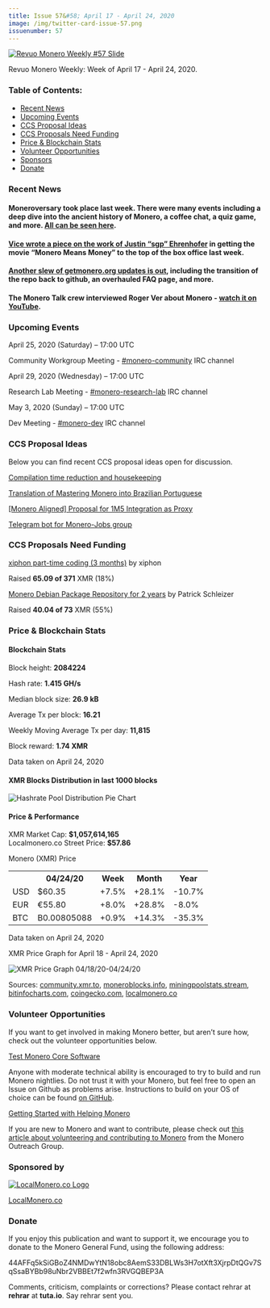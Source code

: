 ```yaml
---
title: Issue 57&#58; April 17 - April 24, 2020
image: /img/twitter-card-issue-57.png
issuenumber: 57
---
```

[<img src="/img/img-issue57.png" alt="Revuo Monero Weekly #57 Slide" class="img-lead">](/issue-57.html)

<p class="text-lead">Revuo Monero Weekly: Week of April 17 - April 24, 2020.</p>
<!--more-->

<h3>Table of Contents:</h3>
<ul class="contents">
    <li><a href="#news">Recent News</a></li>
    <li><a href="#events">Upcoming Events</a></li>
    <li><a href="#ideas">CCS Proposal Ideas</a></li>
    <li><a href="#proposals">CCS Proposals Need Funding</a></li>
    <li><a href="#stats">Price & Blockchain Stats</a></li>
    <li><a href="#volunteer">Volunteer Opportunities</a></li>
    <li><a href="#sponsor">Sponsors</a></li>
    <li><a href="#donate">Donate</a></li>
</ul>

<h3 id="news">Recent News</h3>

<div class="newsbyte">
    <h4>Moneroversary took place last week. There were many events including a deep dive into the ancient history of Monero, a coffee chat, a quiz game, and more. <a href="https://www.youtube.com/watch?v=YigNWkXJk48" target="_blank">All can be seen here</a>.</h4>
</div>

<div class="newsbyte">
    <h4><a href="https://www.vice.com/en_us/article/jgewky/how-a-random-guy-made-the-2-movie-in-america-for-dollar1000?utm_source=reddit.com" target="_blank">Vice wrote a piece on the work of Justin “sgp” Ehrenhofer</a> in getting the movie “Monero Means Money” to the top of the box office last week.</h4>
</div>

<div class="newsbyte">
    <h4><a href="https://www.reddit.com/r/Monero/comments/g463jj/getmoneroorg_updated_migration_to_github_new_faq/" target="_blank">Another slew of getmonero.org updates is out</a>, including the transition of the repo back to github, an overhauled FAQ page, and more.</h4>
</div>

<div class="newsbyte">
    <h4>The Monero Talk crew interviewed Roger Ver about Monero - <a href="https://www.youtube.com/watch?v=w6XkiU_1Uy8" target="_blank">watch it on YouTube</a>.</h4>
</div>


<h3 id="events">Upcoming Events</h3>

<div class="event">
    <p class="date" markdown="1">April 25, 2020 (Saturday) – 17:00 UTC</p>
    <p markdown="1">Community Workgroup Meeting - <a href="irc://chat.freenode.net/#monero-community" target="_blank">#monero-community</a> IRC channel</p>
</div>

<div class="event">
    <p class="date" markdown="1">April 29, 2020 (Wednesday) – 17:00 UTC</p>
    <p markdown="1">Research Lab Meeting - <a href="irc://chat.freenode.net/#monero-research-lab" target="_blank">#monero-research-lab</a> IRC channel</p>
</div>

<div class="event">
    <p class="date" markdown="1">May 3, 2020 (Sunday) – 17:00 UTC</p>
    <p markdown="1">Dev Meeting - <a href="irc://chat.freenode.net/#monero-dev" target="_blank">#monero-dev</a> IRC channel</p>
</div>

<h3 id="ideas">CCS Proposal Ideas</h3>

<p>Below you can find recent CCS proposal ideas open for discussion.</p>

<div class="proposal">
<p><a href="https://repo.getmonero.org/monero-project/ccs-proposals/-/merge_requests/138" target="_blank">Compilation time reduction and housekeeping</a></p>
</div>

<div class="proposal">
<p><a href="https://repo.getmonero.org/monero-project/ccs-proposals/-/merge_requests/137" target="_blank">Translation of Mastering Monero into Brazilian Portuguese</a></p>
</div>

<div class="proposal">
<p><a href="https://repo.getmonero.org/monero-project/ccs-proposals/-/merge_requests/127" target="_blank">[Monero Aligned] Proposal for 1M5 Integration as Proxy</a></p>
</div>

<div class="proposal">
<p><a href="https://repo.getmonero.org/monero-project/ccs-proposals/merge_requests/91" target="_blank">Telegram bot for Monero-Jobs group</a></p>
</div>

<h3 id="proposals">CCS Proposals Need Funding</h3>

<div class="proposal">
    <p><a href="https://ccs.getmonero.org/proposals/xiphon-part-time-4.html" target="_blank">xiphon part-time coding (3 months)</a> by xiphon</p>
    <p>Raised <b>65.09 of 371</b> XMR (18%)</p>
</div>

<div class="proposal">
    <p><a href="https://ccs.getmonero.org/proposals/adrelanos-debian-package.html" target="_blank">Monero Debian Package Repository for 2 years</a> by Patrick Schleizer</p>
    <p>Raised <b>40.04 of 73</b> XMR (55%)</p>
</div>

<h3 id="stats">Price & Blockchain Stats</h3>

<h4 class="stat">Blockchain Stats</h4>

<div class="bcstats">
    <p>Block height: <b>2084224</b></p>
    <p>Hash rate: <b>1.415 GH/s</b></p>
    <p>Median block size: <b>26.9 kB</b></p>
    <p>Average Tx per block: <b>16.21</b></p>
    <p>Weekly Moving Average Tx per day: <b>11,815</b></p>
    <p>Block reward: <b>1.74 XMR</b></p>
</div>
<p class="note">Data taken on April 24, 2020</p>

<h4 class="stat">XMR Blocks Distribution in last 1000 blocks</h4>
<p><img src="/img/hashrate-pool-distribution-0424.png" alt="Hashrate Pool Distribution Pie Chart"/></p>

<h4 class="stat">Price & Performance</h4>

<div class="price-intro">XMR Market Cap: <b>$1,057,614,165</b><br>Localmonero.co Street Price: <b>$57.86</b></div>

<p class="table-title">Monero (XMR) Price</p>
<table class="price-table">
  <tr class="row1">
    <th></th>
    <th>04/24/20</th>
    <th>Week</th>
    <th>Month</th>
    <th>Year</th>
  </tr>
  <tr>
    <td data-th="XMR to">USD</td>
    <td data-th="04/24/20">$60.35</td>
    <td data-th="Week" class="green">+7.5%</td>
    <td data-th="Month" class="green">+28.1%</td>
    <td data-th="Year" class="red">-10.7%</td>
  </tr>
  <tr class="row3">
    <td data-th="XMR to">EUR</td>
    <td data-th="04/24/20">€55.80</td>
    <td data-th="Week" class="green">+8.0%</td>
    <td data-th="Month" class="green">+28.8%</td>
    <td data-th="Year" class="red">-8.0%</td>
  </tr>
  <tr>
    <td data-th="XMR to">BTC</td>
    <td data-th="04/24/20">B0.00805088</td>
    <td data-th="Week" class="green">+0.9%</td>
    <td data-th="Month" class="green">+14.3%</td>
    <td data-th="Year" class="red">-35.3%</td>
  </tr>
</table>
<p class="note">Data taken on April 24, 2020</p>

<p class="table-title">XMR Price Graph for April 18 - April 24, 2020</p>

![XMR Price Graph 04/18/20-04/24/20](/img/weekly-chart-0424.png "XMR Price Graph 04/18/20-04/24/20") 

Sources: <a href="https://community.xmr.to/explorer/mainnet/" target="_blank">community.xmr.to</a>, <a href="https://moneroblocks.info/stats/transaction-stats" target="_blank">moneroblocks.info</a>, <a href="https://miningpoolstats.stream/monero" target="_blank">miningpoolstats.stream</a>, <a href="https://bitinfocharts.com/monero/" target="_blank">bitinfocharts.com</a>, <a href="https://www.coingecko.com/" target="_blank">coingecko.com</a>, <a href="https://localmonero.co/" target="_blank">localmonero.co</a>

<h3 id="volunteer">Volunteer Opportunities</h3>

<p>If you want to get involved in making Monero better, but aren’t sure how, check out the volunteer opportunities below.</p>

<div class="newsbyte">
    <p class="date"><a href="https://github.com/monero-project/monero" target="_blank">Test Monero Core Software</a></p>
    <p>Anyone with moderate technical ability is encouraged to try to build and run Monero nightlies. Do not trust it with your Monero, but feel free to open an Issue on Github as problems arise. Instructions to build on your OS of choice can be found <a href="https://github.com/monero-project/monero#compiling-monero-from-source" target="_blank">on GitHub</a>. </p>
</div>

<div class="newsbyte">
    <p class="date"><a href="https://github.com/monero-project/monero" target="_blank">Getting Started with Helping Monero</a></p>
    <p>If you are new to Monero and want to contribute, please check out <a href="https://www.monerooutreach.org/stories/getting-started-helping-monero.php" target="_blank">this article about volunteering and contributing to Monero</a> from the Monero Outreach Group. </p>
</div>

<h3 id="sponsor">Sponsored by</h3>

<p><a href="https://localmonero.co/" target="_blank"><img src="/img/localmonero-logo.png" alt="LocalMonero.co Logo" class="localmonero"></a></p>

<p class="text-center"><a href="https://localmonero.co/" target="_blank">LocalMonero.co</a></p>

<h3 id="donate">Donate</h3>

<p markdown="1">If you enjoy this publication and want to support it, we encourage you to donate to the Monero General Fund, using the following address:</p>

<p class="address" markdown="1">44AFFq5kSiGBoZ4NMDwYtN18obc8AemS33DBLWs3H7otXft3XjrpDtQGv7SqSsaBYBb98uNbr2VBBEt7f2wfn3RVGQBEP3A</p>

<!--p><a href="monero:44AFFq5kSiGBoZ4NMDwYtN18obc8AemS33DBLWs3H7otXft3XjrpDtQGv7SqSsaBYBb98uNbr2VBBEt7f2wfn3RVGQBEP3A" class="qr"><img src="/img/donate-monero.png"></a></p-->

Comments, criticism, complaints or corrections? Please contact rehrar at **rehrar** at **tuta.io**. Say rehrar sent you.